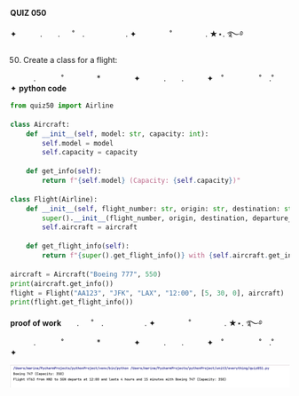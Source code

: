
**QUIZ 050** 

✦　　　.　　. 　 ˚　.　　　　　 . ✦　　　 　˚　　　　 . ★⋆. ࿐࿔ 

50. Create a class for a flight:


　　　.   　　˚　　 　　*　　 　　✦　　　.　　.　　　✦　˚ 　　　　 ˚　.˚　　　　✦
**python code**

```.py
from quiz50 import Airline

class Aircraft:
    def __init__(self, model: str, capacity: int):
        self.model = model
        self.capacity = capacity

    def get_info(self):
        return f"{self.model} (Capacity: {self.capacity})"

class Flight(Airline):
    def __init__(self, flight_number: str, origin: str, destination: str, departure_time: str, duration: list[int], aircraft: Aircraft):
        super().__init__(flight_number, origin, destination, departure_time, duration)
        self.aircraft = aircraft

    def get_flight_info(self):
        return f"{super().get_flight_info()} with {self.aircraft.get_info()}"

aircraft = Aircraft("Boeing 777", 550)
print(aircraft.get_info())
flight = Flight("AA123", "JFK", "LAX", "12:00", [5, 30, 0], aircraft)
print(flight.get_flight_info())
```
**proof of work**　　. 　 ˚　.　　　　　 . ✦　　　 　˚　　　　 . ★⋆. ࿐࿔ 
　　　.   　　˚　　 　　*　　 　　✦　　　.　　.　　　✦　˚ 　　　　 ˚　.˚　　　　✦

![](https://github.com/marinamen/unit4/blob/main/images/Screenshot%202024-04-02%20at%2022.46.48.png)
